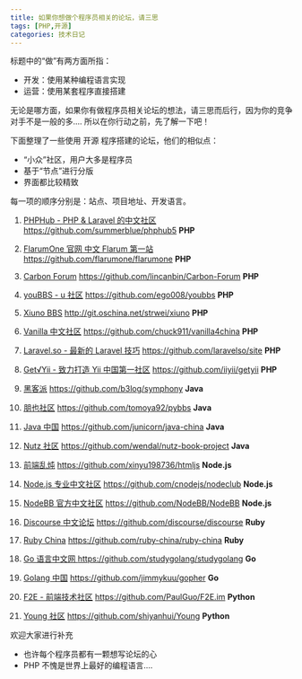 ```yaml
---
title: 如果你想做个程序员相关的论坛，请三思
tags: [PHP,开源]
categories: 技术日记
---
```



标题中的“做”有两方面所指：

- 开发：使用某种编程语言实现
- 运营：使用某套程序直接搭建
 
无论是哪方面，如果你有做程序员相关论坛的想法，请三思而后行，因为你的竞争对手不是一般的多.... 所以在你行动之前，先了解一下吧！

下面整理了一些使用 开源 程序搭建的论坛，他们的相似点：

- “小众”社区，用户大多是程序员
- 基于“节点”进行分版
- 界面都比较精致

每一项的顺序分别是：站点、项目地址、开发语言。


1. [PHPHub - PHP & Laravel 的中文社区](https://phphub.org/)	https://github.com/summerblue/phphub5	**PHP**

2. [FlarumOne 官网 中文 Flarum 第一站](https://flarumone.com/)	https://github.com/flarumone/flarumone	**PHP**

3. [Carbon Forum](https://www.94cb.com/)	https://github.com/lincanbin/Carbon-Forum	**PHP**

4. [youBBS - u 社区](http://youbbs.sinaapp.com/)	https://github.com/ego008/youbbs	**PHP**

5. [Xiuno BBS](http://bbs.xiuno.com/)	http://git.oschina.net/strwei/xiuno	**PHP**

6. [Vanilla 中文社区](http://vanillaforums.cn/)	https://github.com/chuck911/vanilla4china	**PHP**

7. [Laravel.so - 最新的 Laravel 技巧](http://laravel.so/)	https://github.com/laravelso/site	**PHP**

8. [Get√Yii - 致力打造 Yii 中国第一社区](https://getyii.com/)	https://github.com/iiyii/getyii	**PHP**

9. [黑客派](https://hacpai.com/)	https://github.com/b3log/symphony	**Java**

10. [朋也社区](https://bbs.tomoya.cn/)	https://github.com/tomoya92/pybbs	**Java**

11. [Java 中国](https://java-china.org/)	https://github.com/junicorn/java-china	**Java**

12. [Nutz 社区](https://nutz.cn/)	https://github.com/wendal/nutz-book-project	 **Java**

13. [前端乱炖](http://www.html-js.com/)	https://github.com/xinyu198736/htmljs	**Node.js**

14. [Node.js 专业中文社区](https://cnodejs.org/)	https://github.com/cnodejs/nodeclub	**Node.js**

15. [NodeBB 官方中文社区](http://nodebb.org.cn/)	https://github.com/NodeBB/NodeBB	**Node.js**

16. [Discourse 中文论坛](https://meta.discoursecn.org/)	https://github.com/discourse/discourse	**Ruby**

17. [Ruby China](https://ruby-china.org/)	https://github.com/ruby-china/ruby-china 	**Ruby**

18. [Go 语言中文网	](http://studygolang.com/)https://github.com/studygolang/studygolang	**Go**

19. [Golang 中国](http://golangtc.com/)	https://github.com/jimmykuu/gopher	**Go**

20. [F2E - 前端技术社区](http://f2e.im/)	https://github.com/PaulGuo/F2E.im	**Python**

21. [Young 社区](http://beyoung.io/)	https://github.com/shiyanhui/Young	**Python**

欢迎大家进行补充	
- 也许每个程序员都有一颗想写论坛的心
- PHP 不愧是世界上最好的编程语言....

